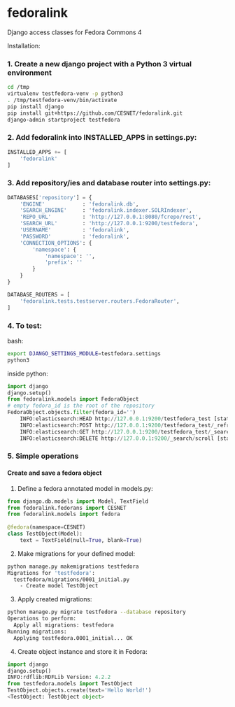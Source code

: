 # fedoralink
Django access classes for Fedora Commons 4

Installation:

### 1. Create a new django project with a Python 3 virtual environment

```bash
cd /tmp
virtualenv testfedora-venv -p python3
. /tmp/testfedora-venv/bin/activate
pip install django
pip install git+https://github.com/CESNET/fedoralink.git
django-admin startproject testfedora
```

### 2. Add fedoralink into INSTALLED_APPS in settings.py:
```python
INSTALLED_APPS += [
    'fedoralink'
]
```
### 3. Add repository/ies and database router into settings.py:
```python
DATABASES['repository'] = {
    'ENGINE'            : 'fedoralink.db',
    'SEARCH_ENGINE'     : 'fedoralink.indexer.SOLRIndexer',
    'REPO_URL'          : 'http://127.0.0.1:8080/fcrepo/rest',
    'SEARCH_URL'        : 'http://127.0.0.1:9200/testfedora',
    'USERNAME'          : 'fedoralink',
    'PASSWORD'          : 'fedoralink',
    'CONNECTION_OPTIONS': {
        'namespace': {
            'namespace': '',
            'prefix': ''
        }
    }
}

DATABASE_ROUTERS = [
    'fedoralink.tests.testserver.routers.FedoraRouter',
]
```

### 4. To test:

bash:
```bash
export DJANGO_SETTINGS_MODULE=testfedora.settings
python3
```

inside python:
```python
import django
django.setup()
from fedoralink.models import FedoraObject
# empty fedora_id is the root of the repository
FedoraObject.objects.filter(fedora_id='')
    INFO:elasticsearch:HEAD http://127.0.0.1:9200/testfedora_test [status:200 request:0.012s]
    INFO:elasticsearch:POST http://127.0.0.1:9200/testfedora_test/_refresh [status:200 request:0.004s]
    INFO:elasticsearch:GET http://127.0.0.1:9200/testfedora_test/_search?scroll=1m&size=1000&from=0 [status:200 request:0.005s]
    INFO:elasticsearch:DELETE http://127.0.0.1:9200/_search/scroll [status:200 request:0.003s]

```

### 5. Simple operations

#### Create and save a fedora object

1) Define a fedora annotated model in models.py:

```python
from django.db.models import Model, TextField
from fedoralink.fedorans import CESNET
from fedoralink.models import fedora
 
@fedora(namespace=CESNET)
class TestObject(Model):
    text = TextField(null=True, blank=True)
```

2) Make migrations for your defined model:
```bash
python manage.py makemigrations testfedora
Migrations for 'testfedora':
  testfedora/migrations/0001_initial.py
    - Create model TestObject

```

3) Apply created migrations:
```bash
python manage.py migrate testfedora --database repository
Operations to perform:
  Apply all migrations: testfedora
Running migrations:
  Applying testfedora.0001_initial... OK
```

4) Create object instance and store it in Fedora:
```python
import django
django.setup()
INFO:rdflib:RDFLib Version: 4.2.2
from testfedora.models import TestObject
TestObject.objects.create(text='Hello World!')
<TestObject: TestObject object>
```

